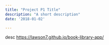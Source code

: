 ```yaml
---
title: "Project P1 Title"
description: "A short description"
date: '2018-01-02'

---
```

desc
https://lawson7.github.io/book-library-app/